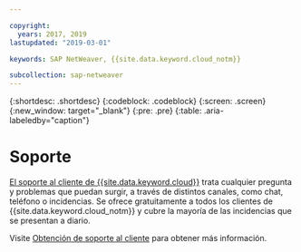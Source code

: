 ```yaml
---

copyright:
  years: 2017, 2019
lastupdated: "2019-03-01"

keywords: SAP NetWeaver, {{site.data.keyword.cloud_notm}}

subcollection: sap-netweaver
---
```


{:shortdesc: .shortdesc}
{:codeblock: .codeblock}
{:screen: .screen}
{:new_window: target="_blank"}
{:pre: .pre}
{:table: .aria-labeledby="caption"}

# Soporte

[El soporte al cliente de {{site.data.keyword.cloud}}](/docs/get-support?topic=get-support-getting-customer-support#getting-customer-support) trata cualquier pregunta y problemas que puedan surgir, a través de distintos canales, como chat, teléfono o incidencias. Se ofrece gratuitamente a todos los clientes de {{site.data.keyword.cloud_notm}} y cubre la mayoría de las incidencias que se presentan a diario.

Visite [Obtención de soporte al cliente](/docs/get-support?topic=get-support-getting-customer-support#getting-customer-support) para obtener más información.
